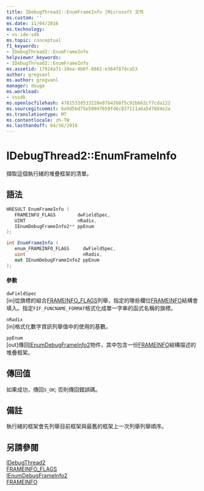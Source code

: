 ```yaml
---
title: IDebugThread2::EnumFrameInfo |Microsoft 文件
ms.custom: ''
ms.date: 11/04/2016
ms.technology:
- vs-ide-sdk
ms.topic: conceptual
f1_keywords:
- IDebugThread2::EnumFrameInfo
helpviewer_keywords:
- IDebugThread2::EnumFrameInfo
ms.assetid: 17914a71-10ea-4b6f-8982-e364f87dca53
author: gregvanl
ms.author: gregvanl
manager: douge
ms.workload:
- vssdk
ms.openlocfilehash: 4781533d533228e07b4268f5c92b662cf7cda122
ms.sourcegitcommit: 6a9d5bd75e50947659fd6c837111a6a547884e2a
ms.translationtype: MT
ms.contentlocale: zh-TW
ms.lasthandoff: 04/16/2018
---
```

# <a name="idebugthread2enumframeinfo"></a>IDebugThread2::EnumFrameInfo
擷取這個執行緒的堆疊框架的清單。  
  
## <a name="syntax"></a>語法  
  
```cpp  
HRESULT EnumFrameInfo (   
   FRAMEINFO_FLAGS        dwFieldSpec,  
   UINT                   nRadix,  
   IEnumDebugFrameInfo2** ppEnum  
);  
```  
  
```csharp  
int EnumFrameInfo (   
   enum_FRAMEINFO_FLAGS     dwFieldSpec,  
   uint                     nRadix,  
   out IEnumDebugFrameInfo2 ppEnum  
);  
```  
  
#### <a name="parameters"></a>參數  
 `dwFieldSpec`  
 [in]從旗標的組合[FRAMEINFO_FLAGS](../../../extensibility/debugger/reference/frameinfo-flags.md)列舉，指定的哪些欄位[FRAMEINFO](../../../extensibility/debugger/reference/frameinfo.md)結構會填入。指定`FIF_FUNCNAME_FORMAT`格式化成單一字串的函式名稱的旗標。  
  
 `nRadix`  
 [in]格式化數字資訊列舉值中的使用的基數。  
  
 `ppEnum`  
 [out]傳回[IEnumDebugFrameInfo2](../../../extensibility/debugger/reference/ienumdebugframeinfo2.md)物件，其中包含一份[FRAMEINFO](../../../extensibility/debugger/reference/frameinfo.md)結構描述的堆疊框架。  
  
## <a name="return-value"></a>傳回值  
 如果成功，傳回`S_OK`; 否則傳回錯誤碼。  
  
## <a name="remarks"></a>備註  
 執行緒的框架會先列舉目前框架與最舊的框架上一次列舉列舉順序。  
  
## <a name="see-also"></a>另請參閱  
 [IDebugThread2](../../../extensibility/debugger/reference/idebugthread2.md)   
 [FRAMEINFO_FLAGS](../../../extensibility/debugger/reference/frameinfo-flags.md)   
 [IEnumDebugFrameInfo2](../../../extensibility/debugger/reference/ienumdebugframeinfo2.md)   
 [FRAMEINFO](../../../extensibility/debugger/reference/frameinfo.md)